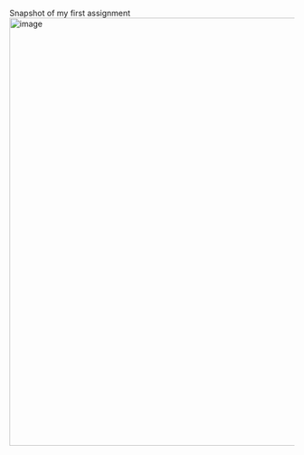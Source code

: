 Snapshot of my first assignment 
 <img width="757" alt="image" src="https://github.com/user-attachments/assets/63f5643a-8651-402d-83d7-ac5a6fafd2e7" />
